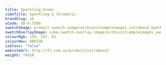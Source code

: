 ```yaml
---
title: Sparkling Green
cubeTitle: Sparkling & Chromatic
brandSlug: vb
uCode: VB-U-7500
swatchImage: product-swatch-image/archiunitsampleimages_vitrabond_Sparkling_Green.jpg
swatchOverlayImage: cube-swatch-overlay-image/archiunitsampleimages_swatch-overlay_vitrabond.png
colourRgb: 139, 147, 61
colourHex: 8B933D
isGloss: "false"
websiteUrl: http://fv.com.au/product/vitrabond/
weight: 74910
---
```

